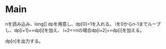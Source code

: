 # Main
nを読み込み、long[] dpを用意し、dp[0]=1を入れる。
iを0からn-1までループし、dp[i+1]+=dp[i]を加え、
i+2<=nの場合dp[i+2]+=dp[i]を加える。

dp[n]を出力する。
